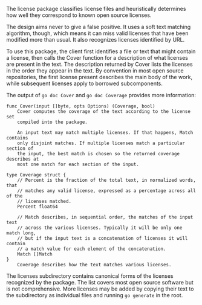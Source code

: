 The license package classifies license files and heuristically
determines how well they correspond to known open source licenses.

The design aims never to give a false positive. It uses a soft text
matching algorithm, though, which means it can miss valid licenses
that have been modified more than usual. It also recognizes licenses
identified by URL.

To use this package, the client first identifies a file or text
that might contain a license, then calls the Cover function for a
description of what licenses are present in the text. The description
returned by Cover lists the licenses in the order they appear in
the text. By convention in most open source repositories, the first
license present describes the main body of the work, while subsequent
licenses apply to borrowed subcomponents.

The output of `go doc Cover` and `go doc Coverage` provides more
information:

```
func Cover(input []byte, opts Options) (Coverage, bool)
    Cover computes the coverage of the text according to the license set
    compiled into the package.

    An input text may match multiple licenses. If that happens, Match contains
    only disjoint matches. If multiple licenses match a particular section of
    the input, the best match is chosen so the returned coverage describes at
    most one match for each section of the input.

type Coverage struct {
	// Percent is the fraction of the total text, in normalized words, that
	// matches any valid license, expressed as a percentage across all of the
	// licenses matched.
	Percent float64

	// Match describes, in sequential order, the matches of the input text
	// across the various licenses. Typically it will be only one match long,
	// but if the input text is a concatenation of licenses it will contain
	// a match value for each element of the concatenation.
	Match []Match
}
    Coverage describes how the text matches various licenses.
```

The licenses subdirectory contains canonical forms of the licenses
recognized by the package. The list covers most open source software
but is not comprehensive. More licenses may be added by copying
their text to the subdirectory as individual files and running `go
generate` in the root.
